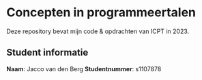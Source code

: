 # Concepten in programmeertalen

Deze repository bevat mijn code & opdrachten van ICPT in 2023.

## Student informatie

**Naam**: Jacco van den Berg 
**Studentnummer**: s1107878
